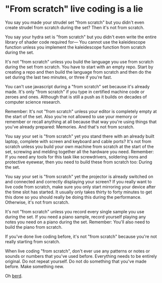 # "From scratch" live coding is a lie

You say you made your strudel set "from scratch" but you didn't even create strudel from scratch during the set? Then it's not from scratch.

You say your hydra set is "from scratch" but you didn't even write the entire library of shader code required for— You cannot use the kaleidescope function unless you implement the kaleidescope function from scratch during the set.

It's not "from scratch" unless you build the language you use from scratch during the set from scratch. You have to start with an empty repo. Start by creating a repo and then build the language from scratch and then do the set during the last two minutes, or three if you're fast.

You can't use javascript during a "from scratch" set because it's already made. It's only "from scratch" if you type in certified machine code or zeroes and ones. Although that is still a push as it builds on decades of computer science research.

Remember: It's not "from scratch" unless your editor is completely empty at the start of the set. Also you're not allowed to use your memory or remember or recall anything at all because that way you're using things that you've already prepared: Memories. And that's not from scratch.

You say your set is "from scratch" yet you stand there with an already built laptop, complete with screen and keyboard and cable ports? It's not from scratch unless you build your own machine from scratch at the start of the set, screwing and melding together all the hardware you need. Remember: If you need any tools for this task like screwdrivers, soldering irons and protective eyewear, then you need to build these from scratch too: During the set.

You say your set is "from scratch" yet the projector is already switched on and connected and correctly displaying your screen? If you really want to live code from scratch, make sure you only start mirroring your device after the time slot has started. It usually only takes thirty to forty minutes to get this done so you should really be doing this during the performance. Otherwise, it's not from scratch. 

It's not "from scratch" unless you record every single sample you use during the set. If you need a piano sample, record yourself playing any notes you need on a piano during the set. Remember: You'll also need to build the piano from scratch.

If you've done live coding before, it's not "from scratch" because you're not really starting from scratch. 

When live coding "from scratch", don't ever use any patterns or notes or sounds or numbers that you've used before. Everything needs to be entirely original. Do not repeat yourself. Do not do something that you've made before. Make something new.

Oh [berd](https://youtu.be/WMJ1H3Ai-qs?si=n95h45pM59SGjsNq).

<br>

<br>
